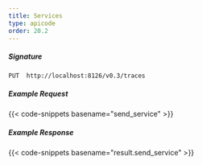 ```yaml
---
title: Services
type: apicode
order: 20.2
---
```


##### Signature
`PUT  http://localhost:8126/v0.3/traces`

##### Example Request
{{< code-snippets basename="send_service" >}}

##### Example Response

{{< code-snippets basename="result.send_service" >}}

